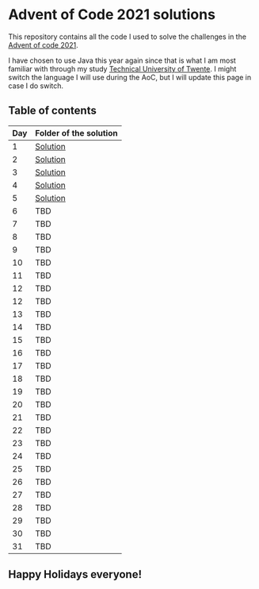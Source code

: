# Advent of Code 2021 solutions

This repository contains all the code I used to solve the challenges
in the [Advent of code 2021](https://adventofcode.com/2021).

I have chosen to use Java this year again since that is what I am most familiar
with through my study [Technical University of Twente](https://www.utwente.nl/).
I might switch the language I will use during the AoC, but I will update this page in case I do 
switch.

## Table of contents

| Day | Folder of the solution                           |
| ----| ------------------------------------------------ |
| 1   | [Solution](src/com/kasteelharry/aoc/Day1.java)   |
| 2   | [Solution](src/com/kasteelharry/aoc/Day2.java)   |
| 3   | [Solution](src/com/kasteelharry/aoc/Day3.java)   |
| 4   | [Solution](src/com/kasteelharry/aoc/Day4.java)   |
| 5   | [Solution](src/com/kasteelharry/aoc/Day5.java)   |
| 6   | TBD                                              |
| 7   | TBD                                              |
| 8   | TBD                                              |
| 9   | TBD                                              |
| 10  | TBD                                              |
| 11  | TBD                                              |
| 12  | TBD                                              |
| 12  | TBD                                              |
| 13  | TBD                                              |
| 14  | TBD                                              |
| 15  | TBD                                              |
| 16  | TBD                                              |
| 17  | TBD                                              |
| 18  | TBD                                              |
| 19  | TBD                                              |
| 20  | TBD                                              |
| 21  | TBD                                              |
| 22  | TBD                                              |
| 23  | TBD                                              |
| 24  | TBD                                              |
| 25  | TBD                                              |
| 26  | TBD                                              |
| 27  | TBD                                              |
| 28  | TBD                                              |
| 29  | TBD                                              |
| 30  | TBD                                              |
| 31  | TBD                                              |

## Happy Holidays everyone!